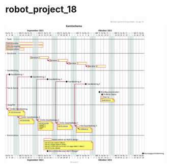 # robot_project_18

![Ganttschema](https://github.com/MattiasLindgren278/robot_project_18/blob/main/PlantUML/GANTT.svg)
